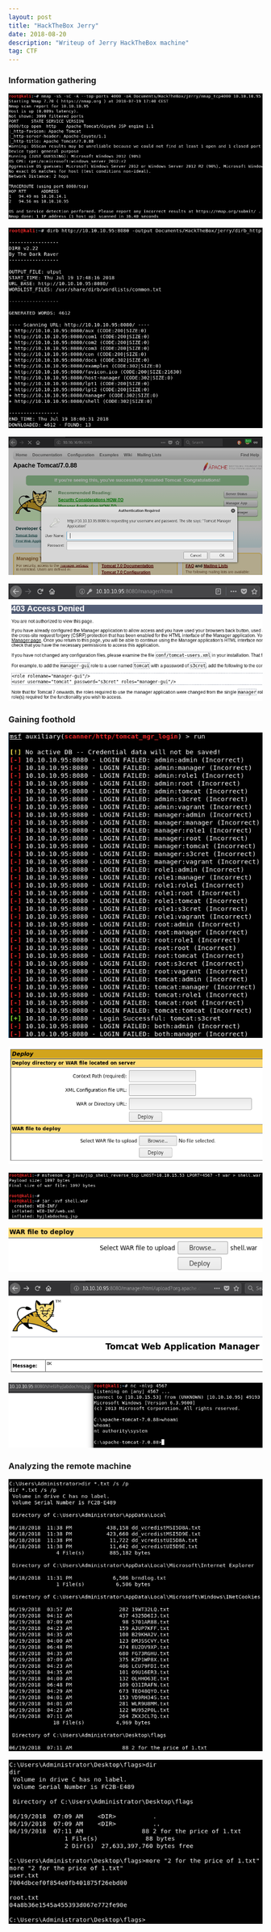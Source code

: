 ```yaml
---
layout: post
title: "HackTheBox Jerry"
date: 2018-08-20 
description: "Writeup of Jerry HackTheBox machine"
tag: CTF
---
```




### Information gathering

![](/images/posts/Jerry/img1.png "nmap scan")

![](/images/posts/Jerry/img2.png "directory enumeration")

![](/images/posts/Jerry/img3.png "Tomcat authentication")

![](/images/posts/Jerry/img4.png "Tomcat wrong credentials")

### Gaining foothold

![](/images/posts/Jerry/img5.png "Password enumeration")

![](/images/posts/Jerry/img6.png "Administrator pannel")

![](/images/posts/Jerry/img7.png "Generating reverse shell")

![](/images/posts/Jerry/img8.png "Upload WAR file")

![](/images/posts/Jerry/img9.png "Shell uploaded")

![](/images/posts/Jerry/img10.png "Connecting to the reverse shell")

### Analyzing the remote machine

![](/images/posts/Jerry/img11.png "Enumerating files")

![](/images/posts/Jerry/img12.png "Find root and user flags")